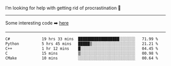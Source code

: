 I’m looking for help with getting rid of procrastination 🤔

-----

Some interesting code :arrow_right: [here](https://github.com/zhen8838/playground)

-----

<!--START_SECTION:waka-->

```txt
C#              19 hrs 33 mins  ██████████████████░░░░░░░   71.99 %
Python          5 hrs 45 mins   █████▒░░░░░░░░░░░░░░░░░░░   21.21 %
C++             1 hr 12 mins    █░░░░░░░░░░░░░░░░░░░░░░░░   04.45 %
C               15 mins         ▒░░░░░░░░░░░░░░░░░░░░░░░░   00.98 %
CMake           10 mins         ░░░░░░░░░░░░░░░░░░░░░░░░░   00.64 %
```

<!--END_SECTION:waka-->

<!--
**zhen8838/zhen8838** is a ✨ _special_ ✨ repository because its `README.md` (this file) appears on your GitHub profile.

Here are some ideas to get you started:

- 🔭 I’m currently working on ...
- 🌱 I’m currently learning ...
- 👯 I’m looking to collaborate on ...
 ...
- 💬 Ask me about ...
- 📫 How to reach me: ...
- 😄 Pronouns: ...
- ⚡ Fun fact: ...
-->
